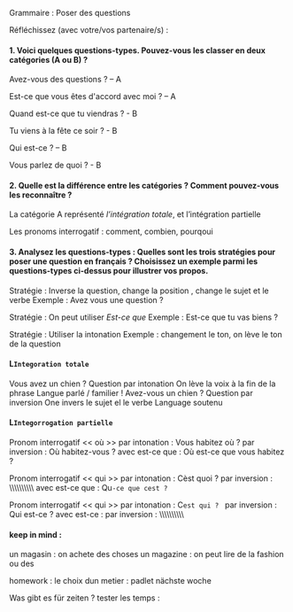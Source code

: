
Grammaire : Poser des questions

Réfléchissez (avec votre/vos partenaire/s) :

#### 1. Voici quelques questions-types. Pouvez-vous les classer en deux catégories (A ou B) ?
Avez-vous des questions ? – A 

Est-ce que vous êtes d'accord avec moi ? – A

Quand est-ce que tu viendras ?	- B

Tu viens à la fête ce soir ?  - B 

Qui est-ce ? – B

Vous parlez de quoi ? - B 


#### 2. Quelle est la différence entre les catégories ? Comment pouvez-vous les reconnaître ?

La catégorie A représenté *l’intégration totale*, et l’intégration partielle 

Les pronoms interrogatif : comment, combien, pourqoui 

####  3. Analysez les questions-types : Quelles sont les trois stratégies pour poser une question en français ? Choisissez un exemple parmi les questions-types ci-dessus pour illustrer vos propos.

Stratégie : Inverse la question, change la position , change le sujet et le verbe 
Exemple : Avez vous une question ? 

Stratégie : On peut utiliser *Est-ce que* 
Exemple : Est-ce que tu vas biens ? 

Stratégie : Utiliser la intonation 
Exemple : changement le ton, on lève le ton de la question 



#### L`Integoration totale `

Vous avez un chien ? 
	Question par intonation
	On lève la voix à la fin de la phrase 
	Langue parlé / familier ! 
Avez-vous un chien ? 
	Question par inversion
	One invers le sujet el le verbe 
	Language soutenu 


#### L`Integorrogation partielle`

Pronom interrogatif << où >> 
	par intonation : Vous habitez où ? 
	par inversion : Où habitez-vous ? 
	avec est-ce que : Où est-ce que vous habitez  ?


Pronom interrogatif << qui >> 
	par intonation : Cèst quoi ? 
	par inversion : \\\\\\\\\\\\\\\\\\\\
	avec est-ce que : Qu`-ce que cest ?`

Pronom interrogatif << qui >>
	par intonation : C`est qui ? `
	par inversion : Qui est-ce ? 
	avec est-ce : 	par inversion : \\\\\\\\\\\\\\\\\\\\



#### keep in mind : 

un magasin : on achete des choses 
un magazine : on peut lire de la fashion ou des 



homework : 
le choix dun metier : padlet nächste woche 

Was gibt es für zeiten ? tester les temps : 

